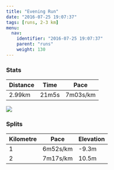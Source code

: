 ```yaml
---
title: "Evening Run"
date: "2016-07-25 19:07:37"
tags: [runs, 2-3 km]
menu:
  nav:
    identifier: "2016-07-25 19:07:37"
    parent: "runs"
    weight: 130
---
```


### Stats

| Distance | Time | Pace |
|----------|------|------|
|2.99km|21m5s|7m03s/km|

<img src='https://maps.googleapis.com/maps/api/staticmap?maptype=roadmap&path=enc:ugkeIhfvLw@`HVjh@jBl@u@hC`GzVzIjOcLmRuEeUhAuD_BsAn@oBe@so@v@_UmCuJ&key=AIzaSyAfqMeaZ1CCJFGP5cWud__oZnT_Pybg-1M&size=800x800&markers=color:yellow|label:S|53.47467,-2.24885&markers=color:green|label:F|53.47519000000001,-2.24256'>

### Splits

| Kilometre | Pace | Elevation |
|------|------|-----------|
|1|6m52s/km|-9.3m|
|2|7m17s/km|10.5m|

